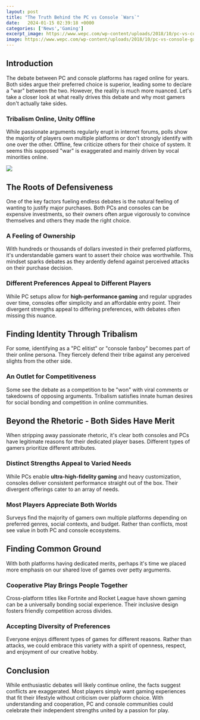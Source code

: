 ```yaml
---
layout: post
title: "The Truth Behind the PC vs Console `Wars`"
date:   2024-01-15 02:39:18 +0000
categories: ['News','Gaming']
excerpt_image: https://www.wepc.com/wp-content/uploads/2018/10/pc-vs-console-gaming.jpg
image: https://www.wepc.com/wp-content/uploads/2018/10/pc-vs-console-gaming.jpg
---
```


## Introduction
The debate between PC and console platforms has raged online for years. Both sides argue their preferred choice is superior, leading some to declare a "war" between the two. However, the reality is much more nuanced. Let's take a closer look at what really drives this debate and why most gamers don't actually take sides. 
### Tribalism Online, Unity Offline
While passionate arguments regularly erupt in internet forums, polls show the majority of players own multiple platforms or don't strongly identify with one over the other. Offline, few criticize others for their choice of system. It seems this supposed "war" is exaggerated and mainly driven by vocal minorities online. 

![](https://www.wepc.com/wp-content/uploads/2018/10/pc-vs-console-gaming.jpg)
## The Roots of Defensiveness
One of the key factors fueling endless debates is the natural feeling of wanting to justify major purchases. Both PCs and consoles can be expensive investments, so their owners often argue vigorously to convince themselves and others they made the right choice.
### A Feeling of Ownership 
With hundreds or thousands of dollars invested in their preferred platforms, it's understandable gamers want to assert their choice was worthwhile. This mindset sparks debates as they ardently defend against perceived attacks on their purchase decision.
### Different Preferences Appeal to Different Players
While PC setups allow for **high-performance gaming** and regular upgrades over time, consoles offer simplicity and an affordable entry point. Their divergent strengths appeal to differing preferences, with debates often missing this nuance.
## Finding Identity Through Tribalism 
For some, identifying as a "PC elitist" or "console fanboy" becomes part of their online persona. They fiercely defend their tribe against any perceived slights from the other side.
### An Outlet for Competitiveness  
Some see the debate as a competition to be "won" with viral comments or takedowns of opposing arguments. Tribalism satisfies innate human desires for social bonding and competition in online communities.
## Beyond the Rhetoric - Both Sides Have Merit
When stripping away passionate rhetoric, it's clear both consoles and PCs have legitimate reasons for their dedicated player bases. Different types of gamers prioritize different attributes.
### Distinct Strengths Appeal to Varied Needs
While PCs enable **ultra-high-fidelity gaming** and heavy customization, consoles deliver consistent performance straight out of the box. Their divergent offerings cater to an array of needs.
### Most Players Appreciate Both Worlds  
Surveys find the majority of gamers own multiple platforms depending on preferred genres, social contexts, and budget. Rather than conflicts, most see value in both PC and console ecosystems.
## Finding Common Ground 
With both platforms having dedicated merits, perhaps it's time we placed more emphasis on our shared love of games over petty arguments. 
### Cooperative Play Brings People Together
Cross-platform titles like Fortnite and Rocket League have shown gaming can be a universally bonding social experience. Their inclusive design fosters friendly competition across divides.
### Accepting Diversity of Preferences
Everyone enjoys different types of games for different reasons. Rather than attacks, we could embrace this variety with a spirit of openness, respect, and enjoyment of our creative hobby. 
## Conclusion
While enthusiastic debates will likely continue online, the facts suggest conflicts are exaggerated. Most players simply want gaming experiences that fit their lifestyle without criticism over platform choice. With understanding and cooperation, PC and console communities could celebrate their independent strengths united by a passion for play.